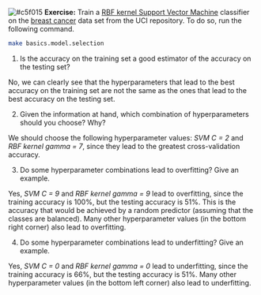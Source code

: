 ![#c5f015](https://placehold.it/15/c5f015/000000?text=+) **Exercise:** Train a [RBF kernel Support Vector Machine](http://scikit-learn.org/stable/modules/generated/sklearn.svm.SVC.html) classifier on the [breast cancer](http://scikit-learn.org/stable/modules/generated/sklearn.datasets.load_breast_cancer.html) data set from the UCI repository. To do so, run the following command.

```bash
make basics.model.selection
```

1. Is the accuracy on the training set a good estimator of the accuracy on the testing set?

No, we can clearly see that the hyperparameters that lead to the best accuracy on the training set are not the same as the ones that lead to the best accuracy on the testing set.

2. Given the information at hand, which combination of hyperparameters should you choose? Why?

We should choose the following hyperparameter values: *SVM C = 2* and *RBF kernel gamma = 7*, since they lead to the greatest cross-validation accuracy.

3. Do some hyperparameter combinations lead to overfitting? Give an example.

Yes, *SVM C = 9* and *RBF kernel gamma = 9* lead to overfitting, since the training accuracy is 100%, but the testing accuracy is 51%. 
This is the accuracy that would be achieved by a random predictor (assuming that the classes are balanced). 
Many other hyperparameter values (in the bottom right corner) also lead to overfitting.

4. Do some hyperparameter combinations lead to underfitting? Give an example.

Yes, *SVM C = 0* and *RBF kernel gamma = 0* lead to underfitting, since the training accuracy is 66%, but the testing accuracy is 51%. Many other hyperparameter values (in the bottom left corner) also lead to underfitting.
